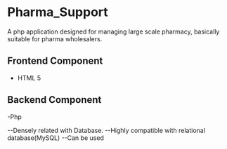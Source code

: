# Pharma_Support
A php application designed for managing large scale pharmacy, basically suitable for pharma wholesalers.

## Frontend Component
- HTML 5
## Backend Component
-Php

--Densely related with Database.
--Highly compatible with relational database(MySQL)
--Can be used
